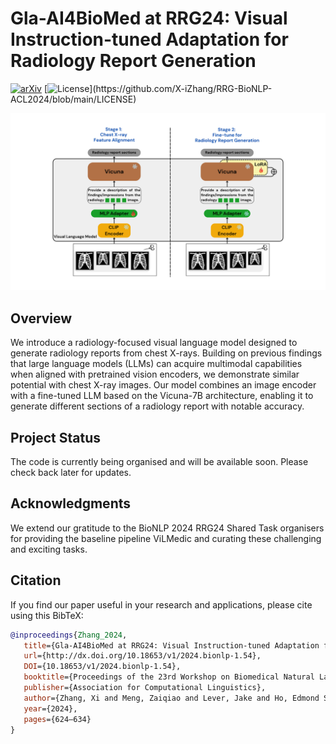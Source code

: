 # Gla-AI4BioMed at RRG24: Visual Instruction-tuned Adaptation for Radiology Report Generation
[![arXiv](https://img.shields.io/badge/Arxiv-2412.04954-b31b1b.svg?logo=arXiv)](https://arxiv.org/abs/2412.04954) 
[![License](https://img.shields.io/badge/License-Apache%202.0-yellow.svg?)](https://github.com/X-iZhang/RRG-BioNLP-ACL2024/blob/main/LICENSE) 

![architecture](./assets/architecture.png)
## Overview

We introduce a radiology-focused visual language model designed to generate radiology reports from chest X-rays. Building on previous findings that large language models (LLMs) can acquire multimodal capabilities when aligned with pretrained vision encoders, we demonstrate similar potential with chest X-ray images. Our model combines an image encoder with a fine-tuned LLM based on the Vicuna-7B architecture, enabling it to generate different sections of a radiology report with notable accuracy.

## Project Status

The code is currently being organised and will be available soon. Please check back later for updates.

## Acknowledgments

We extend our gratitude to the BioNLP 2024 RRG24 Shared Task organisers for providing the baseline pipeline ViLMedic and curating these challenging and exciting tasks.

## Citation

If you find our paper useful in your research and applications, please cite using this BibTeX:
```BibTeX
@inproceedings{Zhang_2024,
   title={Gla-AI4BioMed at RRG24: Visual Instruction-tuned Adaptation for Radiology Report Generation},
   url={http://dx.doi.org/10.18653/v1/2024.bionlp-1.54},
   DOI={10.18653/v1/2024.bionlp-1.54},
   booktitle={Proceedings of the 23rd Workshop on Biomedical Natural Language Processing},
   publisher={Association for Computational Linguistics},
   author={Zhang, Xi and Meng, Zaiqiao and Lever, Jake and Ho, Edmond S.L.},
   year={2024},
   pages={624–634}
}
```
